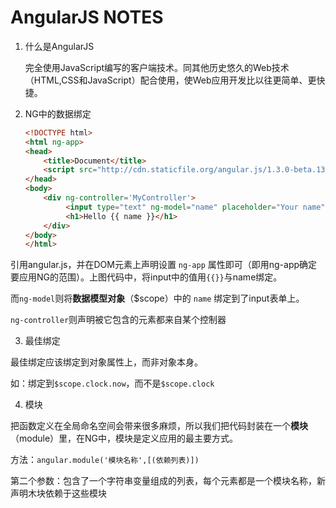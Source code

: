 # AngularJS NOTES

1. 什么是AngularJS
    
    完全使用JavaScript编写的客户端技术。同其他历史悠久的Web技术（HTML,CSS和JavaScript）配合使用，使Web应用开发比以往更简单、更快捷。

2. NG中的数据绑定
    
    ```html
    <!DOCTYPE html>
    <html ng-app>
    <head>
        <title>Document</title>
        <script src="http://cdn.staticfile.org/angular.js/1.3.0-beta.13/angular.js"></script>
    </head>
    <body>
        <div ng-controller='MyController'>
             <input type="text" ng-model="name" placeholder="Your name">
             <h1>Hello {{ name }}</h1>
        </div>
    </body>
    </html>
    ```
  
  引用angular.js，并在DOM元素上声明设置 `ng-app` 属性即可（即用ng-app确定要应用NG的范围）。上图代码中，将input中的值用`{{}}`与name绑定。
  
  而`ng-model`则将**数据模型对象**（$scope）中的 `name` 绑定到了input表单上。
  
  `ng-controller`则声明被它包含的元素都来自某个控制器

3. 最佳绑定
  
最佳绑定应该绑定到对象属性上，而非对象本身。
 
 如：绑定到`$scope.clock.now`，而不是`$scope.clock`

4. 模块
  
把函数定义在全局命名空间会带来很多麻烦，所以我们把代码封装在一个**模块**（module）里，在NG中，模块是定义应用的最主要方式。
  
方法：`angular.module('模块名称',[(依赖列表)])`
  
第二个参数：包含了一个字符串变量组成的列表，每个元素都是一个模块名称，新声明木块依赖于这些模块
